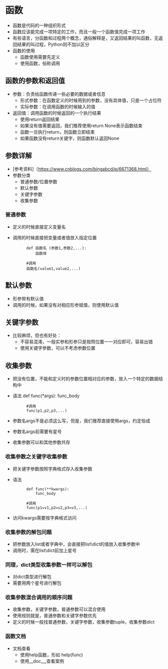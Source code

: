 # 函数
- 函数是代码的一种组织形式
- 函数应该能完成一项特定的工作，而且一般一个函数值完成一项工作
- 有些语言，分函数和过程两个概念，通俗解释是，又返回结果的叫函数，无返回结果的叫过程，Python则不加以区分
- 函数的使用
    - 函数使用需要先定义
    - 使用函数，俗称调用
## 函数的参数和返回值
- 参数：负责给函数传递一些必要的数据或者信息
    - 形式参数：在函数定义的时候用到的参数，没有具体值，只是一个占位符
    - 实际参数：在调用函数的时候输入的值
- 返回值：调用函数的时候返回的一个执行结果
    - 使用return返回结果
    - 如果没有值需要返回，我们推荐使用return None表示函数结束
    - 函数一旦执行return，则函数立即结束
    - 如果函数没有return关键字，则函数默认返回None
## 参数详解
- [参考资料]（https://www.cnblogs.com/bingabcd/p/6671368.html）
- 参数分类
    - 普通参数/位置参数
    - 默认参数
    - 关键字参数
    - 收集参数
### 普通参数
- 定义的时候直接定义变量名
- 调用的时候直接把变量或者值放入指定位置

            def 函数名 (参数1,参数2,...):
                函数体
                
            #调用
            函数名(value1,value2,...)
## 默认参数
- 形参带有默认值
- 调用的时候，如果没有对相应形参赋值，则使用默认值
## 关键字参数
- 比较麻烦，但也有好处：
    - 不容易混淆，一般实参和形参只是按照位置一一对应即可，容易出错
    - 使用关键字参数，可以不考虑参数位置
## 收集参数
- 把没有位置，不能和定义时的参数位置相对应的参数，放入一个特定的数据结构中
- 语法
            def func(*args):
                func_body
                
            #调用
            func(p1,p2,p3,...)
- 参数名args不是必须这么写，但是，我们推荐直接使用args，约定俗成
- 参数名args前需要有星号
- 收集参数可以和其他参数共存
### 收集参数之关键字收集参数
- 把关键字参数按照字典格式存入收集参数
- 语法

            def func(**kwargs):
                func_body
                
            #调用
            func(p1=v1,p2=v2,p3=v3,...)
- 访问kwargs需要按字典格式访问
### 收集参数的解包问题
- 把参数放入list或者字典中，会直接把list\dict的值放入收集参数中
- 调用时，需在list\dict前加上星号
### 同理，dict类型收集参数一样可以解包
- 对dict类型进行解包
- 需要用两个星号进行解包
### 收集参数混合调用的顺序问题
- 收集参数，关键字参数，普通参数可以混合使用
- 使用规则就是，普通参数和关键字参数优先
- 定义的时候一般找普通参数，关键字参数，收集参数tuple，收集参数dict
### 函数文档
- 文档查看
    - 使用help函数，形如 help(func)
    - 使用__doc__,查看案例